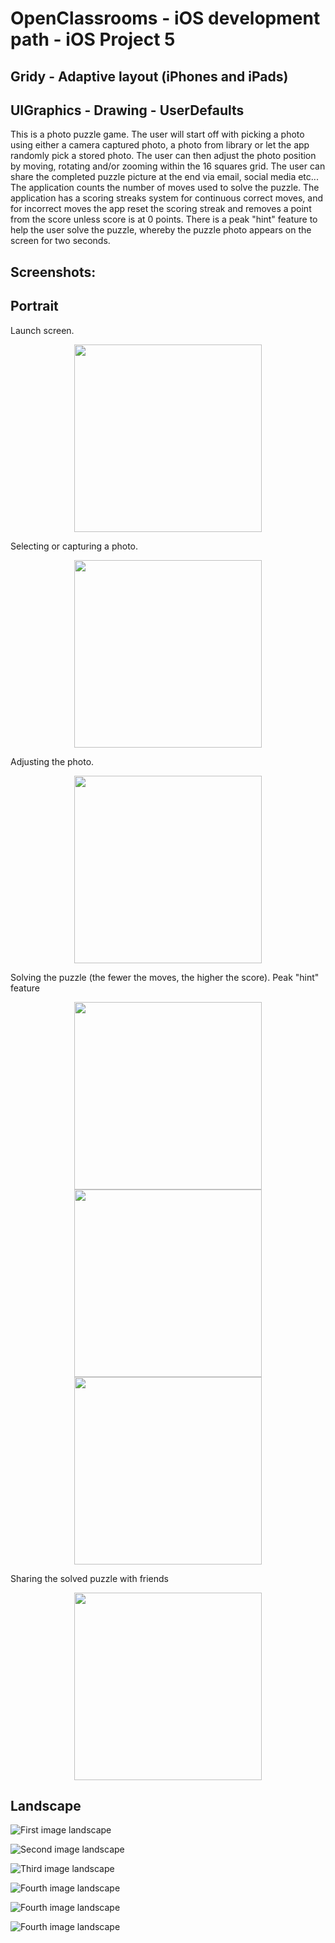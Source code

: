 #  OpenClassrooms - iOS development path - iOS Project 5
## Gridy - Adaptive layout (iPhones and iPads)
## UIGraphics - Drawing - UserDefaults


This is a photo puzzle game.
The user will start off with picking a photo using either a camera captured photo, a photo from library or let the app randomly pick a stored photo.
The user can then adjust the photo position by moving, rotating and/or zooming within the 16 squares grid.
The user can share the completed puzzle picture at the end via email, social media etc...
The application counts the number of moves used to solve the puzzle.
The application has a scoring streaks system for continuous correct moves, and for incorrect moves the app reset the scoring streak and removes a point from the score unless score is at 0 points.
There is a peak "hint" feature to help the user solve the puzzle, whereby the puzzle photo appears on the screen for two seconds.



## Screenshots:
## Portrait
Launch screen.

<p align="center">
<img src="Images/0.png" width="300">
</p>

Selecting or capturing a photo.

<p align="center">
<img src="Images/1.png" width="300">
</p>

Adjusting the photo.

<p align="center">
<img src="Images/2.png" width="300">
</p>

Solving the puzzle (the fewer the moves, the higher the score).
Peak "hint" feature

<p align="center">
<img src="Images/3.png" width="300">
<img src="Images/4.png" width="300">
<img src="Images/5.png" width="300">
</p>


Sharing the solved puzzle with friends

<p align="center">
<img src="Images/6.png" width="300">
</p>

## Landscape

![First image landscape](Images/7.png)

![Second image landscape](Images/8.png)

![Third image landscape](Images/9.png)

![Fourth image landscape](Images/10.png)

![Fourth image landscape](Images/11.png)

![Fourth image landscape](Images/12.png)


